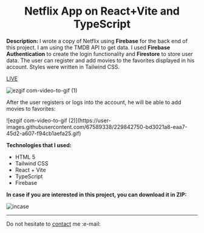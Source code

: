 <h1 align = "center">Netflix App on React+Vite and TypeScript</h1>
<p><b>Description: </b>I wrote a copy of Netflix using <strong>Firebase</strong> for the back end of this project. I am using the TMDB API to get data. I used <strong>Firebase Authentication</strong> to create the login functionality and <strong>Firestore</strong> to store user data. The user can register and add movies to the favorites displayed in his account. Styles were written in Tailwind CSS. </p> 
<a href = "https://642c344b43059e0aa482b1e4--eclectic-centaur-e9cb80.netlify.app/">LIVE</a>


![ezgif com-video-to-gif (1)](https://user-images.githubusercontent.com/67589338/229838898-0da82376-f01d-4924-b90c-d422c92e9217.gif)




<p>After the user registers or logs into the account, he will be able to add movies to favorites:</p>
![ezgif com-video-to-gif (2)](https://user-images.githubusercontent.com/67589338/229842750-bd3021a8-eaa7-45d2-a607-f94cb1aefa25.gif)


<b>Technologies that I used:</b>

<ul>
  <li>HTML 5</li>
  <li>Tailwind CSS</li>
  <li>React + Vite</li>
  <li>TypeScript</li>
  <li>Firebase</li>
</ul>

<b>In case if you are interested in this project, you can download it in ZIP:</b>

![incase](https://user-images.githubusercontent.com/67589338/126912295-1e69ace5-af2d-4a8c-96a9-41aa909c8c43.png)

<hr>

<p>Do not hesitate to <a href="mailto:vladyslawork@gmail.com">contact</a> me :e-mail:</p>
